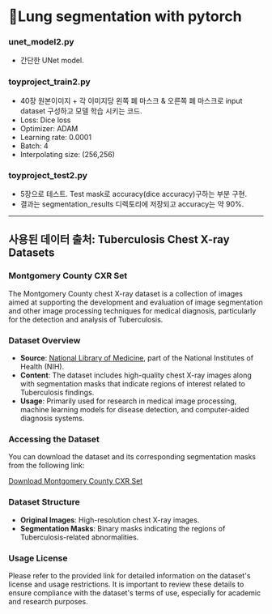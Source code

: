 
# 👀Lung segmentation with pytorch 

### unet_model2.py

- 간단한 UNet model.

### toyproject_train2.py

- 40장 원본이미지 + 각 이미지당 왼쪽 폐 마스크 & 오른쪽 폐 마스크로 input dataset 구성하고 모델 학습 시키는 코드.
- Loss: Dice loss
- Optimizer: ADAM
- Learning rate: 0.0001
- Batch: 4
- Interpolating size: (256,256)

### toyproject_test2.py

- 5장으로 테스트. Test mask로 accuracy(dice accuracy)구하는 부분 구현.
- 결과는 segmentation_results 디렉토리에 저장되고 accuracy는 약 90%.



*****

  
## 사용된 데이터 출처: Tuberculosis Chest X-ray Datasets

### Montgomery County CXR Set

The Montgomery County chest X-ray dataset is a collection of images aimed at supporting the development and evaluation of image segmentation and other image processing techniques for medical diagnosis, particularly for the detection and analysis of Tuberculosis.

### Dataset Overview

- **Source**: [National Library of Medicine](https://data.lhncbc.nlm.nih.gov/public/Tuberculosis-Chest-X-ray-Datasets/Montgomery-County-CXR-Set/MontgomerySet/index.html), part of the National Institutes of Health (NIH).
- **Content**: The dataset includes high-quality chest X-ray images along with segmentation masks that indicate regions of interest related to Tuberculosis findings.
- **Usage**: Primarily used for research in medical image processing, machine learning models for disease detection, and computer-aided diagnosis systems.

### Accessing the Dataset

You can download the dataset and its corresponding segmentation masks from the following link:

[Download Montgomery County CXR Set](https://data.lhncbc.nlm.nih.gov/public/Tuberculosis-Chest-X-ray-Datasets/Montgomery-County-CXR-Set/MontgomerySet/index.html)

### Dataset Structure

- **Original Images**: High-resolution chest X-ray images.
- **Segmentation Masks**: Binary masks indicating the regions of Tuberculosis-related abnormalities.

### Usage License

Please refer to the provided link for detailed information on the dataset's license and usage restrictions. It is important to review these details to ensure compliance with the dataset's terms of use, especially for academic and research purposes.

